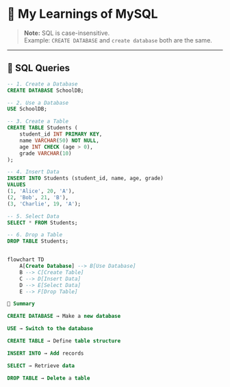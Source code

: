 # 📘 My Learnings of MySQL

> **Note:** SQL is case-insensitive.  
Example: `CREATE DATABASE` and `create database` both are the same.

---

## 🔹 SQL Queries

```sql
-- 1. Create a Database
CREATE DATABASE SchoolDB;

-- 2. Use a Database
USE SchoolDB;

-- 3. Create a Table
CREATE TABLE Students (
    student_id INT PRIMARY KEY,
    name VARCHAR(50) NOT NULL,
    age INT CHECK (age > 0),
    grade VARCHAR(10)
);

-- 4. Insert Data
INSERT INTO Students (student_id, name, age, grade)
VALUES 
(1, 'Alice', 20, 'A'),
(2, 'Bob', 21, 'B'),
(3, 'Charlie', 19, 'A');

-- 5. Select Data
SELECT * FROM Students;

-- 6. Drop a Table
DROP TABLE Students;


flowchart TD
    A[Create Database] --> B[Use Database]
    B --> C[Create Table]
    C --> D[Insert Data]
    D --> E[Select Data]
    E --> F[Drop Table]

📌 Summary

CREATE DATABASE → Make a new database

USE → Switch to the database

CREATE TABLE → Define table structure

INSERT INTO → Add records

SELECT → Retrieve data

DROP TABLE → Delete a table

